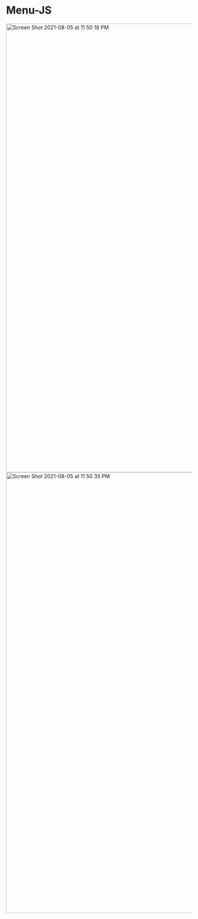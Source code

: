 # Menu-JS

<img width="1215" alt="Screen Shot 2021-08-05 at 11 50 18 PM" src="https://user-images.githubusercontent.com/69542867/128464349-53202a5a-3635-4697-a509-2521e0a0a927.png">
<img width="1193" alt="Screen Shot 2021-08-05 at 11 50 35 PM" src="https://user-images.githubusercontent.com/69542867/128464354-e64d2310-52d6-4bbf-89f4-05b8a4ad8580.png">
